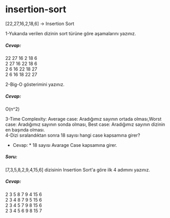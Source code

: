 # insertion-sort
[22,27,16,2,18,6] -> Insertion Sort  

1-Yukarıda verilen dizinin sort türüne göre aşamalarını yazınız.  
##### Cevap:
22 27 16 2 18 6  
2 27 16 22 18 6  
2 6 16 22 18 27  
2 6 16 18 22 27  

2-Big-O gösterimini yazınız.
##### Cevap:
O(n^2)

3-Time Complexity: Average case: Aradığımız sayının ortada olması,Worst case: Aradığımız sayının sonda olması, Best case: Aradığımız sayının dizinin en başında olması.  
4-Dizi sıralandıktan sonra 18 sayısı hangi case kapsamına girer?  
* Cevap: *
18 sayısı Avarage Case kapsamına girer.  

      
##### Soru: 
[7,3,5,8,2,9,4,15,6] dizisinin Insertion Sort'a göre ilk 4 adımını yazınız.  
##### Cevap:
2 3 5 8 7 9 4 15 6  
2 3 4 8 7 9 5 15 6  
2 3 4 5 7 9 8 15 6  
2 3 4 5 6 9 8 15 7  

